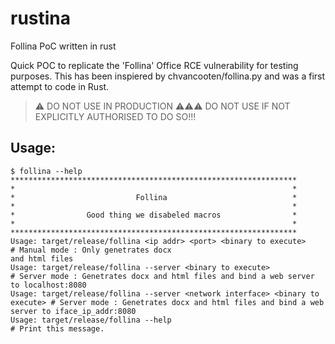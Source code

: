 # rustina
Follina PoC written in rust

Quick POC to replicate the 'Follina' Office RCE vulnerability for testing purposes. This has been inspiered by chvancooten/follina.py and was a first attempt to code in Rust.

> ⚠ DO NOT USE IN PRODUCTION
> ⚠⚠⚠ DO NOT USE IF NOT EXPLICITLY AUTHORISED TO DO SO!!!

## Usage:

```
$ follina --help
****************************************************************
*                                                              *
*                           Follina                            *
*                                                              *
*                Good thing we disabeled macros                *
*                                                              *
****************************************************************
Usage: target/release/follina <ip addr> <port> <binary to execute>             # Manual mode : Only genetrates docx
and html files
Usage: target/release/follina --server <binary to execute>                     # Server mode : Genetrates docx and html files and bind a web server to localhost:8080
Usage: target/release/follina --server <network interface> <binary to execute> # Server mode : Genetrates docx and html files and bind a web server to iface_ip_addr:8080
Usage: target/release/follina --help                                           # Print this message.
```

